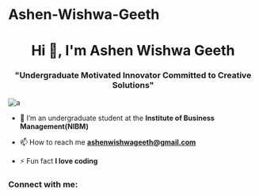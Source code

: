 # Ashen-Wishwa-Geeth
<h1 align="center">Hi 👋, I'm Ashen Wishwa Geeth</h1>
<h3 align="center">"Undergraduate Motivated Innovator Committed to Creative Solutions"</h3>

<p align="left"> <img src="https://komarev.com/ghpvc/?username=a&label=Profile%20views&color=0e75b6&style=flat" alt="a" /> </p>

- 🔭 I’m an undergraduate student at the **Institute of Business Management(NIBM)**

- 📫 How to reach me **ashenwishwageeth@gmail.com**

- ⚡ Fun fact **I love coding**

<h3 align="left">Connect with me:</h3>
<p align="left">
</p>

